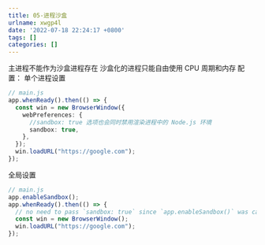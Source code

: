 ```yaml
---
title: 05-进程沙盒
urlname: xwgp4l
date: '2022-07-18 22:24:17 +0800'
tags: []
categories: []
---
```


主进程不能作为沙盒进程存在
沙盒化的进程只能自由使用 CPU 周期和内存
配置：
单个进程设置

```typescript
// main.js
app.whenReady().then(() => {
  const win = new BrowserWindow({
    webPreferences: {
      //sandbox: true 选项也会同时禁用渲染进程中的 Node.js 环境
      sandbox: true,
    },
  });
  win.loadURL("https://google.com");
});
```

全局设置

```typescript
// main.js
app.enableSandbox();
app.whenReady().then(() => {
  // no need to pass `sandbox: true` since `app.enableSandbox()` was called.
  const win = new BrowserWindow();
  win.loadURL("https://google.com");
});
```
